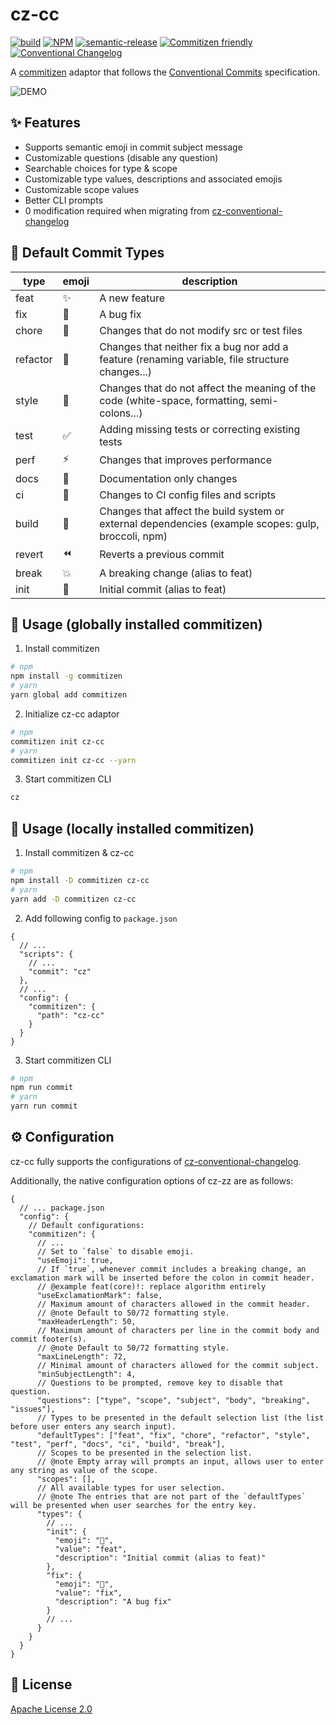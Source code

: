 # cz-cc

[![build](https://github.com/Lchemist/cz-cc/workflows/build/badge.svg)](https://github.com/Lchemist/cz-cc/actions?query=workflow%3Abuild)
[![NPM](https://img.shields.io/npm/v/cz-cc.svg)](https://www.npmjs.com/package/cz-cc)
[![semantic-release](https://img.shields.io/badge/%20%20%F0%9F%93%A6%F0%9F%9A%80-semantic--release-e10079.svg)](https://github.com/semantic-release/semantic-release)
[![Commitizen friendly](https://img.shields.io/badge/commitizen-friendly-brightgreen.svg)](https://commitizen.github.io/cz-cli/)
[![Conventional Changelog](https://img.shields.io/badge/changelog-conventional-brightgreen.svg)](https://conventional-changelog.github.io)

A [commitizen](https://www.npmjs.com/package/commitizen) adaptor that follows the [Conventional Commits](https://www.conventionalcommits.org/en/v1.0.0/) specification.

![DEMO](https://files.rayx.io/images/cz-cc.demo.gif)

## ✨ Features

* Supports semantic emoji in commit subject message
* Customizable questions (disable any question)
* Searchable choices for type & scope
* Customizable type values, descriptions and associated emojis
* Customizable scope values
* Better CLI prompts
* 0 modification required when migrating from [cz-conventional-changelog](https://www.npmjs.com/package/cz-conventional-changelog)

## 🎨 Default Commit Types

| type     | emoji | description                                                                                     |
|----------|-------|-------------------------------------------------------------------------------------------------|
| feat     | ✨     | A new feature                                                                                   |
| fix      | 🐛     | A bug fix                                                                                       |
| chore    | 🔧     | Changes that do not modify src or test files                                                    |
| refactor | 🧹     | Changes that neither fix a bug nor add a feature (renaming variable, file structure changes...) |
| style    | 💄     | Changes that do not affect the meaning of the code (white-space, formatting, semi-colons...)    |
| test     | ✅     | Adding missing tests or correcting existing tests                                               |
| perf     | ⚡️     | Changes that improves performance                                                               |
| docs     | 📝     | Documentation only changes                                                                      |
| ci       | 👷     | Changes to CI config files and scripts                                                          |
| build    | 🔨     | Changes that affect the build system or external dependencies (example scopes: gulp, broccoli, npm) |
| revert   | ⏪     | Reverts a previous commit                                                                       |
| break    | 💥     | A breaking change (alias to feat)                                                               |
| init     | 🎉     | Initial commit (alias to feat)                                                                  |

## 🔨 Usage (globally installed commitizen)

1. Install commitizen

```bash
# npm
npm install -g commitizen
# yarn
yarn global add commitizen
```

2. Initialize cz-cc adaptor

```bash
# npm
commitizen init cz-cc
# yarn
commitizen init cz-cc --yarn
```

3. Start commitizen CLI

```bash
cz
```

## 🔨 Usage (locally installed commitizen)

1. Install commitizen & cz-cc

```bash
# npm
npm install -D commitizen cz-cc
# yarn
yarn add -D commitizen cz-cc
```

2. Add following config to `package.json`

```json5
{
  // ...
  "scripts": {
    // ...
    "commit": "cz"
  },
  // ...
  "config": {
    "commitizen": {
      "path": "cz-cc"
    }
  }
}
```
    
3. Start commitizen CLI

```bash
# npm
npm run commit
# yarn
yarn run commit
```

## ⚙️ Configuration

cz-cc fully supports the configurations of [cz-conventional-changelog](https://www.npmjs.com/package/cz-conventional-changelog).

Additionally, the native configuration options of cz-zz are as follows:

```json5
{
  // ... package.json
  "config": {
    // Default configurations:
    "commitizen": {
      // ...
      // Set to `false` to disable emoji.
      "useEmoji": true,
      // If `true`, whenever commit includes a breaking change, an exclamation mark will be inserted before the colon in commit header.
      // @example feat(core)!: replace algorithm entirely
      "useExclamationMark": false,
      // Maximum amount of characters allowed in the commit header.
      // @note Default to 50/72 formatting style.
      "maxHeaderLength": 50,
      // Maximum amount of characters per line in the commit body and commit footer(s).
      // @note Default to 50/72 formatting style.
      "maxLineLength": 72,
      // Minimal amount of characters allowed for the commit subject.
      "minSubjectLength": 4,
      // Questions to be prompted, remove key to disable that question.
      "questions": ["type", "scope", "subject", "body", "breaking", "issues"],
      // Types to be presented in the default selection list (the list before user enters any search input).
      "defaultTypes": ["feat", "fix", "chore", "refactor", "style", "test", "perf", "docs", "ci", "build", "break"],
      // Scopes to be presented in the selection list.
      // @note Empty array will prompts an input, allows user to enter any string as value of the scope.
      "scopes": [],
      // All available types for user selection.
      // @note The entries that are not part of the `defaultTypes` will be presented when user searches for the entry key.
      "types": {
        // ...
        "init": {
          "emoji": "🎉",
          "value": "feat",
          "description": "Initial commit (alias to feat)"
        },
        "fix": {
          "emoji": "🐛",
          "value": "fix",
          "description": "A bug fix"
        }
        // ...
      }
    }
  }
}
```

## 📜 License

[Apache License 2.0](/LICENSE)

